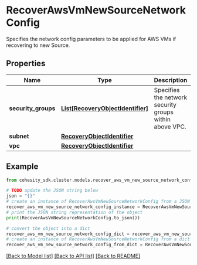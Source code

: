 # RecoverAwsVmNewSourceNetworkConfig

Specifies the network config parameters to be applied for AWS VMs if recovering to new Source.

## Properties

Name | Type | Description | Notes
------------ | ------------- | ------------- | -------------
**security_groups** | [**List[RecoveryObjectIdentifier]**](RecoveryObjectIdentifier.md) | Specifies the network security groups within above VPC. | 
**subnet** | [**RecoveryObjectIdentifier**](RecoveryObjectIdentifier.md) |  | 
**vpc** | [**RecoveryObjectIdentifier**](RecoveryObjectIdentifier.md) |  | 

## Example

```python
from cohesity_sdk.cluster.models.recover_aws_vm_new_source_network_config import RecoverAwsVmNewSourceNetworkConfig

# TODO update the JSON string below
json = "{}"
# create an instance of RecoverAwsVmNewSourceNetworkConfig from a JSON string
recover_aws_vm_new_source_network_config_instance = RecoverAwsVmNewSourceNetworkConfig.from_json(json)
# print the JSON string representation of the object
print(RecoverAwsVmNewSourceNetworkConfig.to_json())

# convert the object into a dict
recover_aws_vm_new_source_network_config_dict = recover_aws_vm_new_source_network_config_instance.to_dict()
# create an instance of RecoverAwsVmNewSourceNetworkConfig from a dict
recover_aws_vm_new_source_network_config_from_dict = RecoverAwsVmNewSourceNetworkConfig.from_dict(recover_aws_vm_new_source_network_config_dict)
```
[[Back to Model list]](../README.md#documentation-for-models) [[Back to API list]](../README.md#documentation-for-api-endpoints) [[Back to README]](../README.md)


